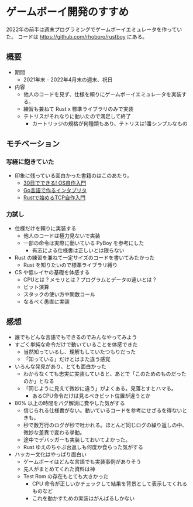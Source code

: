 # ゲームボーイ開発のすすめ

2022年の前半は週末プログラミングでゲームボーイエミュレータを作っていた。
コードは https://github.com/rhoboro/rustboy にある。

## 概要

- 期間
    - 2021年末 - 2022年4月末の週末、祝日
- 内容
    - 他人のコードを見ず、仕様を頼りにゲームボーイエミュレータを実装する。
    - 練習も兼ねて Rust x 標準ライブラリのみで実装
    - テトリスがそれなりに動いたので満足して終了
        - カートリッジの規格が何種類もあり、テトリスは1番シンプルなもの

## モチベーション

### 写経に飽きていた

- 印象に残っている面白かった書籍のはこのあたり。
    - [30日でできる! OS自作入門](https://book.mynavi.jp/ec/products/detail/id=22078)
    - [Go言語で作るインタプリタ](https://www.oreilly.co.jp/books/9784873118222/)
    -  [Rustで始めるTCP自作入門](https://techbookfest.org/product/6562563816947712?productVariantID=5842153718677504)

### 力試し

- 仕様だけを頼りに実装する
    - 他人のコードは極力見ないで実装
    - 一部の命令は実際に動いている PyBoy を参考にした
        - 有志による仕様書は正しいとは限らない
- Rust の練習を兼ねて一定サイズのコードを書いてみたかった
    - Rust を知りたいので標準ライブラリ縛り
- CS や低レイヤの基礎を体感する
    - CPUとは？メモリとは？プログラムとデータの違いとは？
    - ビット演算
    - スタックの使い方や関数コール
    - なるべく愚直に実装

## 感想

- 誰でもどんな言語でもできるのでみんなやってみよう
- すごく単純な命令だけで動いていることを体感できた
    - 当然知っているし、理解もしていたつもりだった
    - 「知っている」だけとはまた違う感覚
- いろんな発見があり、とても面白かった
    - わからなくても忠実に実装していると、あとで「このためのものだったのか」となる
    - 「同じように見えて微妙に違う」がよくある。見落とすとハマる。
        - あるCPU命令だけは見るべきビット位置が違うとか
- 80% 以上の時間をバグ解消に費やした気がする
    - 信じられる仕様書がない。動いているコードを参考にせざるを得ないときも。
    - 秒で数万行のログが秒で吐かれる。ほとんど同じログの繰り返しの中、微妙な差異で変わる挙動。
    - 途中でデバッガーも実装しておいてよかった。
    - Rust ゆえのちゃぶ台返しも何度か食らった気がする
- ハッカー文化はやっぱり面白い
    - ゲームボーイはどんな言語でも実装事例がありそう
    - 先人がまとめてくれた資料は神
    - Test Rom の存在もとても大きかった
        - CPU 命令が正しいかチェックして結果を背景として表示してくれるものなど
        - これを動かすための実装はがんばるしかない

